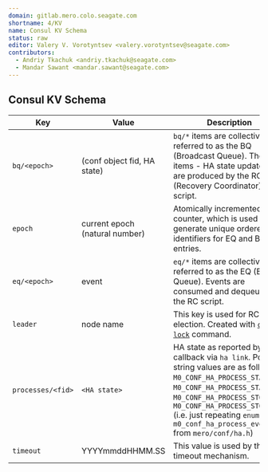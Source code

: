 ```yaml
---
domain: gitlab.mero.colo.seagate.com
shortname: 4/KV
name: Consul KV Schema
status: raw
editor: Valery V. Vorotyntsev <valery.vorotyntsev@seagate.com>
contributors:
  - Andriy Tkachuk <andriy.tkachuk@seagate.com>
  - Mandar Sawant <mandar.sawant@seagate.com>
---
```


## Consul KV Schema

Key | Value | Description
--- | --- | ---
`bq/<epoch>` | (conf object fid, HA state) | `bq/*` items are collectively referred to as the BQ (Broadcast Queue).  The items - HA state updates - are produced by the RC (Recovery Coordinator) script.
`epoch` | current epoch (natural number) | Atomically incremented counter, which is used to generate unique ordered identifiers for EQ and BQ entries.
`eq/<epoch>` | event | `eq/*` items are collectively referred to as the EQ (Event Queue).  Events are consumed and dequeued by the RC script.
`leader` | node name | This key is used for RC leader election.  Created with [`consul lock`](https://www.consul.io/docs/commands/lock.html) command.
`processes/<fid>` | `<HA state>` | HA state as reported by the callback via `ha link`. Possible string values are as follows: `M0_CONF_HA_PROCESS_STARTING`, `M0_CONF_HA_PROCESS_STARTED`, `M0_CONF_HA_PROCESS_STOPPING`, `M0_CONF_HA_PROCESS_STOPPED` (i.e. just repeating `enum m0_conf_ha_process_event` from `mero/conf/ha.h`)
`timeout` | YYYYmmddHHMM.SS | This value is used by the RC timeout mechanism.

